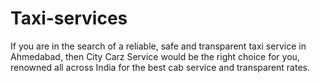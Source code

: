 # Taxi-services
If you are in the search of a reliable, safe and transparent taxi service in Ahmedabad, then City Carz Service would be the right choice for you, renowned all across India for the best cab service and transparent rates. 
